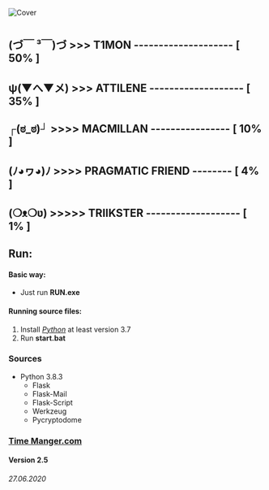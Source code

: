 ![Cover](https://github.com/T1GIT/time_manager/blob/master/static/images/cover.png?raw=true)
#
## (づ￣ ³￣)づ  >>> T1MON -------------------- [ 50% ]
## ψ(▼へ▼メ) >>> ATTILENE ------------------- [ 35% ]
## ┌(ಠ_ಠ)┘ >>>> MACMILLAN ---------------- [ 10% ]
## (ﾉ◕ヮ◕)ﾉ >>>> PRAGMATIC FRIEND -------- [ 4% ]
## (❍ᴥ❍ʋ) >>>>> TRIIKSTER ------------------- [ 1% ]

## Run:
#### Basic way:
* Just run __RUN.exe__
#### Running source files:
1. Install [_Python_]("https://www.python.org/") at least version 3.7
2. Run __start.bat__

### Sources
* Python 3.8.3
	* Flask
	* Flask-Mail
	* Flask-Script
	* Werkzeug
	* Pycryptodome

### [Time Manger.com]("http://127.0.0.1:5000/")
#### Version 2.5
###### 27.06.2020
